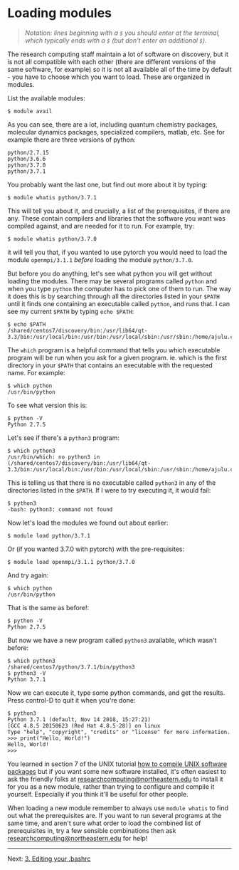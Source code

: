 # Loading modules

> *Notation: lines beginning with a `$` you should enter at the terminal, which typically ends with a `$` (but don't enter an additional `$`).*

The research computing staff maintain a lot of software on discovery,
but it is not all compatible with each other (there are different versions
  of the same software, for example) so it is not all available
all of the time by default - you have to choose which you want to load.
These are organized in modules.

List the available modules:

    $ module avail

As you can see, there are a lot, including quantum chemistry packages,
molecular dynamics packages, specialized compilers, matlab, etc.
See for example there are three versions of python:

    python/2.7.15
    python/3.6.6
    python/3.7.0
    python/3.7.1

You probably want the last one, but find out more about it by typing:

    $ module whatis python/3.7.1

This will tell you about it, and crucially, a list of the prerequisites, if there are any.
These contain compilers and libraries that the software you want was compiled against, and
are needed for it to run.
For example, try:

    $ module whatis python/3.7.0

it will tell you that, if you wanted to use pytorch you would need to load the module `openmpi/3.1.1`
*before* loading the module `python/3.7.0`.

But before you do anything, let's see what python you will get without loading the modules.
There may be several programs called
`python` and when you type `python` the computer has to pick one of them to run.
The way it does this is by searching through all the directories listed in your `$PATH` until it finds one containing
an executable called `python`, and runs that.
I can see my current `$PATH` by typing `echo $PATH`:

    $ echo $PATH
    /shared/centos7/discovery/bin:/usr/lib64/qt-3.3/bin:/usr/local/bin:/usr/bin:/usr/local/sbin:/usr/sbin:/home/ajulu.c/.local/bin:/home/ajulu.c/bin

The `which` program is a helpful command that tells you which executable program will
be run when you ask for a given program. ie. which is the first directory in your `$PATH`
that contains an executable with the requested name. For example:

    $ which python
    /usr/bin/python

To see what version this is:

    $ python -V
    Python 2.7.5

Let's see if there's a `python3` program:

    $ which python3
    /usr/bin/which: no python3 in (/shared/centos7/discovery/bin:/usr/lib64/qt-3.3/bin:/usr/local/bin:/usr/bin:/usr/local/sbin:/usr/sbin:/home/ajulu.c/.local/bin:/home/ajulu.c/bin)

This is telling us that there is no executable called `python3` in any of the directories listed in the `$PATH`. If I were to try executing it, it would fail:

    $ python3
    -bash: python3: command not found

Now let's load the modules we found out about earlier:

    $ module load python/3.7.1

Or (if you wanted 3.7.0 with pytorch) with the pre-requisites:

    $ module load openmpi/3.1.1 python/3.7.0

And try again:

    $ which python
    /usr/bin/python

That is the same as before!:

    $ python -V
    Python 2.7.5

But now we have a new program called `python3` available, which wasn't before:

    $ which python3
    /shared/centos7/python/3.7.1/bin/python3
    $ python3 -V
    Python 3.7.1

Now we can execute it, type some python commands, and get the results.
Press control-D to quit it when you're done:

    $ python3
    Python 3.7.1 (default, Nov 14 2018, 15:27:21) 
    [GCC 4.8.5 20150623 (Red Hat 4.8.5-28)] on linux
    Type "help", "copyright", "credits" or "license" for more information.
    >>> print("Hello, World!")
    Hello, World!
    >>>

You learned in section 7 of the UNIX tutorial
[how to compile UNIX software packages](http://www.ee.surrey.ac.uk/Teaching/Unix/unix7.html)
but if you want some new software installed, it's often easiest to ask the friendly folks at
researchcomputing@northeastern.edu to install it for you as a new module, rather than trying
to configure and compile it yourself. Especially if you think it'll be useful for other people.

When loading a new module remember to always use `module whatis` to find out what the
prerequisites are.  If you want to run several programs at the same time, and aren't sure
what order to load the combined list of prerequisites in, try a few sensible combinations
then ask researchcomputing@northeastern.edu for help!

---
Next: [3. Editing your .bashrc](03-bashrc.md)
